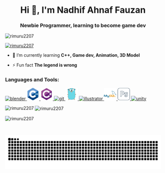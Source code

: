 
<h1 align="center">Hi 👋, I'm Nadhif Ahnaf Fauzan</h1>
<h3 align="center">Newbie Programmer, learning to become game dev</h3>

<p align="left"> <img src="https://komarev.com/ghpvc/?username=rimuru2207&label=Profile%20views&color=0e75b6&style=flat" alt="rimuru2207" /> </p>

<p align="left"> <a href="https://github.com/ryo-ma/github-profile-trophy"><img src="https://github-profile-trophy.vercel.app/?username=rimuru2207" alt="rimuru2207" /></a> </p>

- 🌱 I’m currently learning **C++, Game dev, Animation, 3D Model**

- ⚡ Fun fact **The legend is wrong**


</p>

<h3 align="left">Languages and Tools:</h3>
<p align="left"> <a href="https://www.blender.org/" target="_blank" rel="noreferrer"> <img src="https://download.blender.org/branding/community/blender_community_badge_white.svg" alt="blender" width="40" height="40"/> </a> <a href="https://www.w3schools.com/cpp/" target="_blank" rel="noreferrer"> <img src="https://raw.githubusercontent.com/devicons/devicon/master/icons/cplusplus/cplusplus-original.svg" alt="cplusplus" width="40" height="40"/> </a> <a href="https://www.w3schools.com/cs/" target="_blank" rel="noreferrer"> <img src="https://raw.githubusercontent.com/devicons/devicon/master/icons/csharp/csharp-original.svg" alt="csharp" width="40" height="40"/> </a> <a href="https://git-scm.com/" target="_blank" rel="noreferrer"> <img src="https://www.vectorlogo.zone/logos/git-scm/git-scm-icon.svg" alt="git" width="40" height="40"/> </a> <a href="https://golang.org" target="_blank" rel="noreferrer"> <img src="https://raw.githubusercontent.com/devicons/devicon/master/icons/go/go-original.svg" alt="go" width="40" height="40"/> </a> <a href="https://www.adobe.com/in/products/illustrator.html" target="_blank" rel="noreferrer"> <img src="https://www.vectorlogo.zone/logos/adobe_illustrator/adobe_illustrator-icon.svg" alt="illustrator" width="40" height="40"/> </a> <a href="https://www.mysql.com/" target="_blank" rel="noreferrer"> <img src="https://raw.githubusercontent.com/devicons/devicon/master/icons/mysql/mysql-original-wordmark.svg" alt="mysql" width="40" height="40"/> </a> <a href="https://www.photoshop.com/en" target="_blank" rel="noreferrer"> <img src="https://raw.githubusercontent.com/devicons/devicon/master/icons/photoshop/photoshop-line.svg" alt="photoshop" width="40" height="40"/> </a> <a href="https://unity.com/" target="_blank" rel="noreferrer"> <img src="https://www.vectorlogo.zone/logos/unity3d/unity3d-icon.svg" alt="unity" width="40" height="40"/> </a> </p>

<p><img align="left" src="https://github-readme-stats.vercel.app/api/top-langs?username=rimuru2207&show_icons=true&locale=en&layout=compact" alt="rimuru2207" /></p>

<p>&nbsp;<img align="center" src="https://github-readme-stats.vercel.app/api?username=rimuru2207&show_icons=true&locale=en" alt="rimuru2207" /></p>

<p><img align="center" src="https://github-readme-streak-stats.herokuapp.com/?user=rimuru2207&" alt="rimuru2207" /></p>


<br clear="both">

![snake gif](https://github.com/Rimuru2207/Rimuru2207/blob/output/snake.svg)


###
